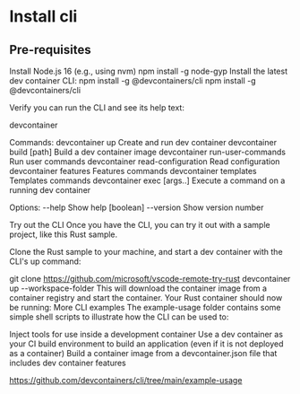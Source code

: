 # Install cli
## Pre-requisites
Install Node.js 16 (e.g., using nvm)
npm install -g node-gyp
Install the latest dev container CLI: npm install -g @devcontainers/cli
npm install -g @devcontainers/cli


Verify you can run the CLI and see its help text:

devcontainer <command>

Commands:
  devcontainer up                   Create and run dev container
  devcontainer build [path]         Build a dev container image
  devcontainer run-user-commands    Run user commands
  devcontainer read-configuration   Read configuration
  devcontainer features             Features commands
  devcontainer templates            Templates commands
  devcontainer exec <cmd> [args..]  Execute a command on a running dev container

Options:
  --help     Show help                                                 [boolean]
  --version  Show version number   
  
  Try out the CLI
Once you have the CLI, you can try it out with a sample project, like this Rust sample.

Clone the Rust sample to your machine, and start a dev container with the CLI's up command:

git clone https://github.com/microsoft/vscode-remote-try-rust
devcontainer up --workspace-folder <path-to-vscode-remote-try-rust>
This will download the container image from a container registry and start the container. Your Rust container should now be running:
More CLI examples
The example-usage folder contains some simple shell scripts to illustrate how the CLI can be used to:

Inject tools for use inside a development container
Use a dev container as your CI build environment to build an application (even if it is not deployed as a container)
Build a container image from a devcontainer.json file that includes dev container features

https://github.com/devcontainers/cli/tree/main/example-usage